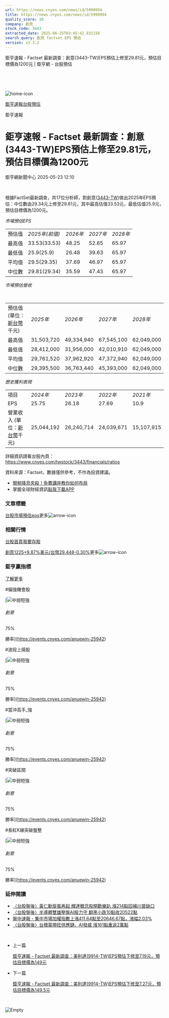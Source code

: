 ```yaml
---
url: https://news.cnyes.com/news/id/5990994
title: https://news.cnyes.com/news/id/5990994
quality_score: 10
company: 創見
stock_code: 3443
extracted_date: 2025-06-25T03:45:42.831158
search_query: 創見 factset EPS 預估
version: v3.3.2
---
```


鉅亨速報 - Factset 最新調查：創意(3443-TW)EPS預估上修至29.81元，預估目標價為1200元 | 鉅亨網 - 台股預估

‌

‌

![home-icon](/assets/icons/breadCrumb/symbol-icon-home.svg)

[鉅亨速報](/news/cat/anue_live)[台股預估](/news/cat/tw_forecast)

鉅亨速報

# 鉅亨速報 - Factset 最新調查：創意(3443-TW)EPS預估上修至29.81元，預估目標價為1200元

鉅亨網新聞中心 2025-05-23 12:10

‌

根據FactSet最新調查，共17位分析師，對創意([3443-TW](https://www.cnyes.com/twstock/3443))做出2025年EPS預估：中位數由29.34元上修至29.81元，其中最高估值33.53元，最低估值25.9元，預估目標價為1200元。

*市場預估EPS*

|  |  |  |  |  |
| --- | --- | --- | --- | --- |
| 預估值 | *2025年(前值)* | *2026年* | *2027年* | *2028年* |
| 最高值 | 33.53(33.53) | 48.25 | 52.65 | 65.97 |
| 最低值 | 25.9(25.9) | 26.48 | 39.63 | 65.97 |
| 平均值 | 29.5(29.35) | 37.69 | 46.97 | 65.97 |
| 中位數 | 29.81(29.34) | 35.59 | 47.43 | 65.97 |

*市場預估營收*

‌

|  |  |  |  |  |
| --- | --- | --- | --- | --- |
| 預估值 (單位：[新台幣](https://invest.cnyes.com/forex/detail/usdtwd)千元) | *2025年* | *2026年* | *2027年* | *2028年* |
| 最高值 | 31,503,720 | 49,334,940 | 67,545,100 | 62,049,000 |
| 最低值 | 28,412,000 | 31,956,000 | 42,010,910 | 62,049,000 |
| 平均值 | 29,761,520 | 37,962,920 | 47,372,940 | 62,049,000 |
| 中位數 | 29,395,500 | 36,763,440 | 45,393,000 | 62,049,000 |

*歷史獲利表現*

|  |  |  |  |  |
| --- | --- | --- | --- | --- |
| 項目 | *2024年* | *2023年* | *2022年* | *2021年* |
| EPS | 25.75 | 26.18 | 27.69 | 10.9 |
| 營業收入 (單位：[新台幣](https://invest.cnyes.com/forex/detail/usdtwd)千元) | 25,044,192 | 26,240,714 | 24,039,671 | 15,107,915 |

詳細資訊請看台股內頁：  
<https://www.cnyes.com/twstock/3443/financials/ratios>

資料來源：Factset，數據僅供參考，不作為投資建議。

* [關稅降息夾殺！免費講座教你如何布局](https://www.rsc.com.tw/Cnyes_RSC/SeminarBooking2025InvestmentOutlook.aspx?utm_source=anue&utm_medium=usstocks_end)
* 掌握全球財經資訊[點我下載APP](http://www.cnyes.com/app/?utm_source=mweb&utm_medium=HamMenuBanner&utm_campaign=fixed&utm_content=entr)

### 文章標籤

[台股](https://news.cnyes.com/tag/台股 "台股")[市場預估](https://news.cnyes.com/tag/市場預估 "市場預估")[eps](https://news.cnyes.com/tag/eps "eps")更多![arrow-icon](/assets/icons/arrows/arrow-down.svg)

### 相關行情

[台股首頁](https://www.cnyes.com/twstock)[我要存股](https://supr.link/8OHaU)

[創意1225+9.87%](https://www.cnyes.com/twstock/3443)[美元/台幣29.448-0.30%](https://invest.cnyes.com/forex/detail/USDTWD)更多![arrow-icon](/assets/icons/arrows/arrow-down.svg)

### 鉅亨贏指標

[了解更多](https://events.cnyes.com/anuewin-25942)

#偏強機會股

[![中弱短強](/assets/icons/win-indicator/short-to-long.svg)

###### 創意

75%

勝率](https://events.cnyes.com/anuewin-25942)

#波段上揚股

[![中弱短強](/assets/icons/win-indicator/short-to-long.svg)

###### 創意

75%

勝率](https://events.cnyes.com/anuewin-25942)

#當沖高手\_強

[![中弱短強](/assets/icons/win-indicator/short-to-long.svg)

###### 創意

75%

勝率](https://events.cnyes.com/anuewin-25942)

#突破區間

[![中弱短強](/assets/icons/win-indicator/short-to-long.svg)

###### 創意

75%

勝率](https://events.cnyes.com/anuewin-25942)

#長紅K線突破盤整

[![中弱短強](/assets/icons/win-indicator/short-to-long.svg)

###### 創意

75%

勝率](https://events.cnyes.com/anuewin-25942)

### 延伸閱讀

* [〈台股盤後〉黃仁勳旋風再起 輝達概念股開歡樂趴 漲214點回補川普缺口](/news/id/5974354)
* [〈台股盤後〉半導體雙雄壓盤AI股力守 翻黑小跌10點收20522點](/news/id/5962547)
* [盤中速報 - 集中市場加權指數上漲411.64點至20646.67點，漲幅2.03%](/news/id/5957967)
* [〈台股盤後〉台積電帶旺供應鏈、AI發威 漲161點重返2萬點](/news/id/5952623)

‌

* 上一篇

  [鉅亨速報 - Factset 最新調查：美利達(9914-TW)EPS預估下修至7.19元，預估目標價為149元](/news/id/5991129)
* 下一篇

  [鉅亨速報 - Factset 最新調查：美利達(9914-TW)EPS預估下修至7.27元，預估目標價為149.5元](/news/id/5990456)

‌

![Empty](/assets/icons/skeleton/empty-image.svg)

‌